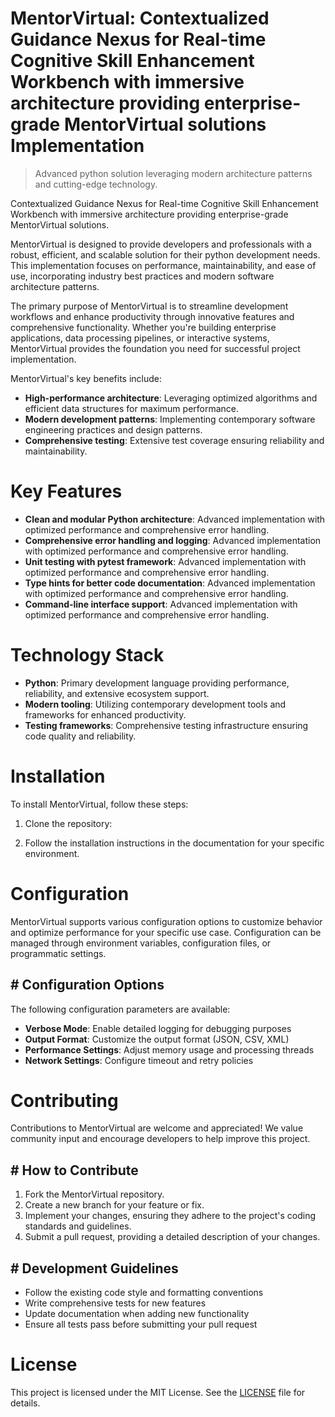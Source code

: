 <!-- fallback_MentorVirtual_20250805181812_45184 -->

# MentorVirtual: Contextualized Guidance Nexus for Real-time Cognitive Skill Enhancement Workbench with immersive architecture providing enterprise-grade MentorVirtual solutions Implementation
> Advanced python solution leveraging modern architecture patterns and cutting-edge technology.

Contextualized Guidance Nexus for Real-time Cognitive Skill Enhancement Workbench with immersive architecture providing enterprise-grade MentorVirtual solutions.

MentorVirtual is designed to provide developers and professionals with a robust, efficient, and scalable solution for their python development needs. This implementation focuses on performance, maintainability, and ease of use, incorporating industry best practices and modern software architecture patterns.

The primary purpose of MentorVirtual is to streamline development workflows and enhance productivity through innovative features and comprehensive functionality. Whether you're building enterprise applications, data processing pipelines, or interactive systems, MentorVirtual provides the foundation you need for successful project implementation.

MentorVirtual's key benefits include:

* **High-performance architecture**: Leveraging optimized algorithms and efficient data structures for maximum performance.
* **Modern development patterns**: Implementing contemporary software engineering practices and design patterns.
* **Comprehensive testing**: Extensive test coverage ensuring reliability and maintainability.

# Key Features

* **Clean and modular Python architecture**: Advanced implementation with optimized performance and comprehensive error handling.
* **Comprehensive error handling and logging**: Advanced implementation with optimized performance and comprehensive error handling.
* **Unit testing with pytest framework**: Advanced implementation with optimized performance and comprehensive error handling.
* **Type hints for better code documentation**: Advanced implementation with optimized performance and comprehensive error handling.
* **Command-line interface support**: Advanced implementation with optimized performance and comprehensive error handling.

# Technology Stack

* **Python**: Primary development language providing performance, reliability, and extensive ecosystem support.
* **Modern tooling**: Utilizing contemporary development tools and frameworks for enhanced productivity.
* **Testing frameworks**: Comprehensive testing infrastructure ensuring code quality and reliability.

# Installation

To install MentorVirtual, follow these steps:

1. Clone the repository:


2. Follow the installation instructions in the documentation for your specific environment.

# Configuration

MentorVirtual supports various configuration options to customize behavior and optimize performance for your specific use case. Configuration can be managed through environment variables, configuration files, or programmatic settings.

## # Configuration Options

The following configuration parameters are available:

* **Verbose Mode**: Enable detailed logging for debugging purposes
* **Output Format**: Customize the output format (JSON, CSV, XML)
* **Performance Settings**: Adjust memory usage and processing threads
* **Network Settings**: Configure timeout and retry policies

# Contributing

Contributions to MentorVirtual are welcome and appreciated! We value community input and encourage developers to help improve this project.

## # How to Contribute

1. Fork the MentorVirtual repository.
2. Create a new branch for your feature or fix.
3. Implement your changes, ensuring they adhere to the project's coding standards and guidelines.
4. Submit a pull request, providing a detailed description of your changes.

## # Development Guidelines

* Follow the existing code style and formatting conventions
* Write comprehensive tests for new features
* Update documentation when adding new functionality
* Ensure all tests pass before submitting your pull request

# License

This project is licensed under the MIT License. See the [LICENSE](https://github.com/coralnws/MentorVirtual/blob/main/LICENSE) file for details.
